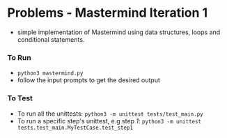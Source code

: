 # Problems - Mastermind Iteration 1

* simple implementation of Mastermind using data structures, loops and conditional statements.

### To Run

* `python3 mastermind.py`
* follow the input prompts to get the desired output

### To Test

* To run all the unittests: `python3 -m unittest tests/test_main.py`
* To run a specific step's unittest, e.g step *1*: `python3 -m unittest tests.test_main.MyTestCase.test_step1`

